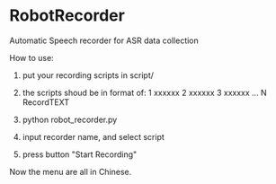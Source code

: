 # RobotRecorder
Automatic Speech recorder for ASR data collection

How to use:

1. put your recording scripts in script/

2. the scripts shoud be in format of:
  1 xxxxxx
  2 xxxxxx
  3 xxxxxx
  ...
  N RecordTEXT
  
3. python robot_recorder.py

4. input recorder name, and select script

5. press button "Start Recording"

Now the menu are all in Chinese.
